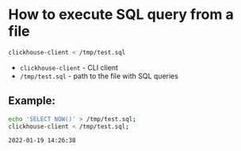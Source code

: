 # How to execute SQL query from a file

```bash
clickhouse-client < /tmp/test.sql
```

- `clickhouse-client` - CLI client
- `/tmp/test.sql` - path to the file with SQL queries

## Example: 
```bash
echo 'SELECT NOW()' > /tmp/test.sql;
clickhouse-client < /tmp/test.sql;
```
```
2022-01-19 14:26:38
```

